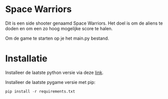 # Space Warriors

Dit is een side shooter genaamd Space Warriors.
Het doel is om de aliens te doden en om een zo hoog mogelijke score te halen.

Om de game te starten op je het main.py bestand.


# Installatie

Installeer de laatste python versie via deze [link](https://www.python.org/downloads/).

Installeer de laatste pygame versie met pip:
    
```python
pip install -r requirements.txt
```

